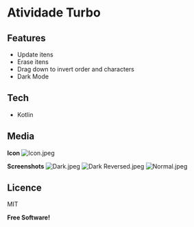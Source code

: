 # Atividade Turbo

## Features

- Update itens
- Erase itens
- Drag down to invert order and characters
- Dark Mode

## Tech

- Kotlin

## Media

**Icon**
![Icon.jpeg](https://www.dropbox.com/s/qlk2dx3b3n22z7p/Icon.jpeg?dl=0&raw=1)

**Screenshots**
![Dark.jpeg](https://www.dropbox.com/s/mnn9u5cb1m1mbkv/Dark.jpeg?dl=0&raw=1)
![Dark Reversed.jpeg](https://www.dropbox.com/s/32eonpvu39r4110/Dark%20Reversed.jpeg?dl=0&raw=1)
![Normal.jpeg](https://www.dropbox.com/s/2peptb5pdq9zl2i/Normal.jpeg?dl=0&raw=1)

## Licence

MIT

**Free Software!**
